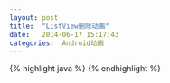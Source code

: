 ```yaml
---
layout: post
title:  "ListView删除动画"
date:   2014-06-17 15:17:43
categories:  Android动画
---
```



{% highlight java %}
{% endhighlight %}
